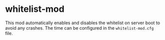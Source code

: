 # whitelist-mod

This mod automatically enables and disables the whitelist on server boot to avoid any crashes. 
The time can be configured in the `whitelist-mod.cfg` file.